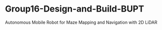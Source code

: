# Group16-Design-and-Build-BUPT
Autonomous Mobile Robot for Maze Mapping and Navigation with 2D LiDAR 
